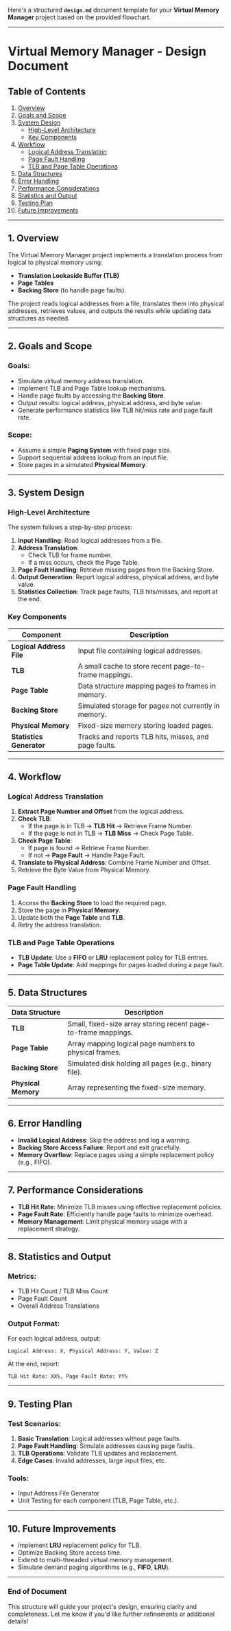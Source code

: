 Here's a structured **`design.md`** document template for your **Virtual Memory Manager** project based on the provided flowchart.

---

# Virtual Memory Manager - Design Document

## Table of Contents

1. [Overview](#overview)  
2. [Goals and Scope](#goals-and-scope)  
3. [System Design](#system-design)  
   - [High-Level Architecture](#high-level-architecture)  
   - [Key Components](#key-components)  
4. [Workflow](#workflow)  
   - [Logical Address Translation](#logical-address-translation)  
   - [Page Fault Handling](#page-fault-handling)  
   - [TLB and Page Table Operations](#tlb-and-page-table-operations)  
5. [Data Structures](#data-structures)  
6. [Error Handling](#error-handling)  
7. [Performance Considerations](#performance-considerations)  
8. [Statistics and Output](#statistics-and-output)  
9. [Testing Plan](#testing-plan)  
10. [Future Improvements](#future-improvements)  

---

## 1. Overview

The Virtual Memory Manager project implements a translation process from logical to physical memory using:  
- **Translation Lookaside Buffer (TLB)**  
- **Page Tables**  
- **Backing Store** (to handle page faults).  

The project reads logical addresses from a file, translates them into physical addresses, retrieves values, and outputs the results while updating data structures as needed.

---

## 2. Goals and Scope

### Goals:
- Simulate virtual memory address translation.
- Implement TLB and Page Table lookup mechanisms.
- Handle page faults by accessing the **Backing Store**.
- Output results: logical address, physical address, and byte value.
- Generate performance statistics like TLB hit/miss rate and page fault rate.

### Scope:
- Assume a simple **Paging System** with fixed page size.
- Support sequential address lookup from an input file.
- Store pages in a simulated **Physical Memory**.

---

## 3. System Design

### High-Level Architecture
The system follows a step-by-step process:  

1. **Input Handling**: Read logical addresses from a file.  
2. **Address Translation**:  
   - Check TLB for frame number.  
   - If a miss occurs, check the Page Table.  
3. **Page Fault Handling**: Retrieve missing pages from the Backing Store.  
4. **Output Generation**: Report logical address, physical address, and byte value.  
5. **Statistics Collection**: Track page faults, TLB hits/misses, and report at the end.

### Key Components

| Component               | Description                                           |
|-------------------------|-------------------------------------------------------|
| **Logical Address File**| Input file containing logical addresses.              |
| **TLB**                 | A small cache to store recent page-to-frame mappings. |
| **Page Table**          | Data structure mapping pages to frames in memory.     |
| **Backing Store**       | Simulated storage for pages not currently in memory.  |
| **Physical Memory**     | Fixed-size memory storing loaded pages.               |
| **Statistics Generator**| Tracks and reports TLB hits, misses, and page faults. |

---

## 4. Workflow

### Logical Address Translation
1. **Extract Page Number and Offset** from the logical address.  
2. **Check TLB**:  
   - If the page is in TLB → **TLB Hit** → Retrieve Frame Number.  
   - If the page is not in TLB → **TLB Miss** → Check Page Table.  
3. **Check Page Table**:  
   - If page is found → Retrieve Frame Number.  
   - If not → **Page Fault** → Handle Page Fault.  
4. **Translate to Physical Address**: Combine Frame Number and Offset.  
5. Retrieve the Byte Value from Physical Memory.

### Page Fault Handling
1. Access the **Backing Store** to load the required page.  
2. Store the page in **Physical Memory**.  
3. Update both the **Page Table** and **TLB**.  
4. Retry the address translation.

### TLB and Page Table Operations
- **TLB Update**: Use a **FIFO** or **LRU** replacement policy for TLB entries.  
- **Page Table Update**: Add mappings for pages loaded during a page fault.

---

## 5. Data Structures

| Data Structure           | Description                                              |
|--------------------------|----------------------------------------------------------|
| **TLB**                  | Small, fixed-size array storing recent page-to-frame mappings. |
| **Page Table**           | Array mapping logical page numbers to physical frames.   |
| **Backing Store**        | Simulated disk holding all pages (e.g., binary file).    |
| **Physical Memory**      | Array representing the fixed-size memory.               |

---

## 6. Error Handling
- **Invalid Logical Address**: Skip the address and log a warning.  
- **Backing Store Access Failure**: Report and exit gracefully.  
- **Memory Overflow**: Replace pages using a simple replacement policy (e.g., FIFO).

---

## 7. Performance Considerations
- **TLB Hit Rate**: Minimize TLB misses using effective replacement policies.  
- **Page Fault Rate**: Efficiently handle page faults to minimize overhead.  
- **Memory Management**: Limit physical memory usage with a replacement strategy.

---

## 8. Statistics and Output
### Metrics:
- TLB Hit Count / TLB Miss Count  
- Page Fault Count  
- Overall Address Translations  

### Output Format:
For each logical address, output:  
```
Logical Address: X, Physical Address: Y, Value: Z
```

At the end, report:  
```
TLB Hit Rate: XX%, Page Fault Rate: YY%
```

---

## 9. Testing Plan

### Test Scenarios:
1. **Basic Translation**: Logical addresses without page faults.  
2. **Page Fault Handling**: Simulate addresses causing page faults.  
3. **TLB Operations**: Validate TLB updates and replacement.  
4. **Edge Cases**: Invalid addresses, large input files, etc.

### Tools:
- Input Address File Generator  
- Unit Testing for each component (TLB, Page Table, etc.).

---

## 10. Future Improvements
- Implement **LRU** replacement policy for TLB.  
- Optimize Backing Store access time.  
- Extend to multi-threaded virtual memory management.  
- Simulate demand paging algorithms (e.g., **FIFO**, **LRU**).  

---

### End of Document

This structure will guide your project's design, ensuring clarity and completeness. Let me know if you'd like further refinements or additional details!